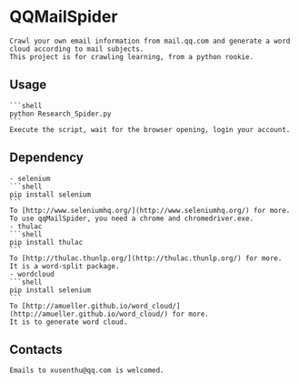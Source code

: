 # QQMailSpider  
    Crawl your own email information from mail.qq.com and generate a word cloud according to mail subjects.  
    This project is for crawling learning, from a python rookie.  
## Usage  
    ```shell
    python Research_Spider.py
    ```  
    Execute the script, wait for the browser opening, login your account.  
## Dependency  
    - selenium  
    ```shell
    pip install selenium
    ```  
    To [http://www.seleniumhq.org/](http://www.seleniumhq.org/) for more.  
    To use qqMailSpider, you need a chrome and chromedriver.exe.  
    - thulac  
    ```shell
    pip install thulac
    ```  
    To [http://thulac.thunlp.org/](http://thulac.thunlp.org/) for more.  
    It is a word-split package.  
    - wordcloud  
    ```shell
    pip install selenium
    ```  
    To [http://amueller.github.io/word_cloud/](http://amueller.github.io/word_cloud/) for more.  
    It is to generate word cloud.  
## Contacts  
    Emails to xusenthu@qq.com is welcomed.  
